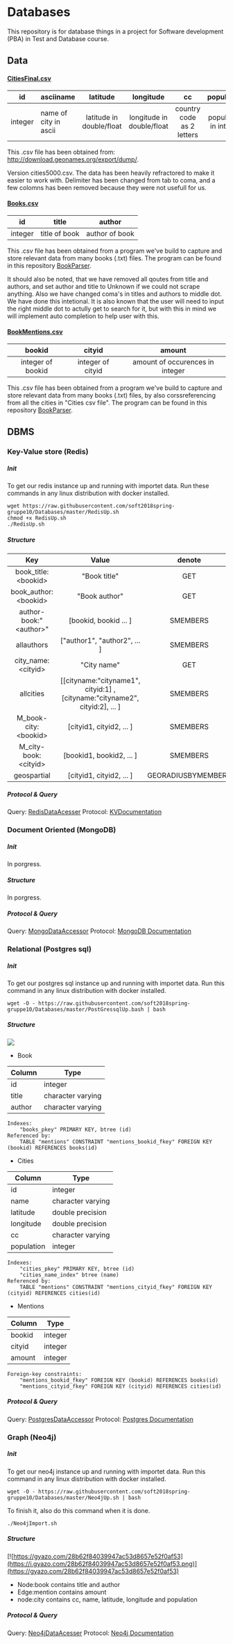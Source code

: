 # Databases
This repository is for database things in a project for Software development (PBA) in Test and Database course.

## Data

#### [CitiesFinal.csv](https://github.com/soft2018spring-gruppe10/Databases/blob/master/TestCities.csv)
id  | asciiname | latitude | longitude | cc | population
:-----:|:---------|:-------:|:---------:|:------:|:-----:
integer |  name of city in ascii | latitude in double/float | longitude in double/float | country code as 2 letters | population in integer

This .csv file has been obtained from: http://download.geonames.org/export/dump/.

Version cities5000.csv. The data has been heavily refractored to make it easier to work with. Delimiter has been changed from tab to coma, and a few colomns has been removed because they were not usefull for us.

#### [Books.csv](https://github.com/soft2018spring-gruppe10/Databases/blob/master/TestBooks.csv)
id | title | author 
:-----:|:-------:|:--------:
integer | title of book | author of book

This .csv file has been obtained from a program we've build to capture and store relevant data from many books (.txt) files. The program can be found in this repository [BookParser](https://github.com/soft2018spring-gruppe10/Databases/blob/master/BookParser/src/main/java/main.java).

It should also be noted, that we have removed all qoutes from title and authors, and set author and title to Unknown if we could not scrape anything. Also we have changed coma's in titles and authors to middle dot. We have done this intetional. It is also known that the user will need to input the right middle dot to actully get to search for it, but with this in mind we will implement auto completion to help user with this.

#### [BookMentions.csv](https://github.com/soft2018spring-gruppe10/Databases/blob/master/TestMentions.csv)
bookid | cityid | amount
:-----:|:-------:|:----------:
integer of bookid | integer of cityid | amount of occurences in integer

This .csv file has been obtained from a program we've build to capture and store relevant data from many books (.txt) files, by also corssreferencing from all the cities in "Cities csv file". The program can be found in this repository [BookParser](https://github.com/soft2018spring-gruppe10/Databases/blob/master/BookParser/src/main/java/main.java).

## DBMS

### Key-Value store (Redis)
##### Init
To get our redis instance up and running with importet data. Run these commands in any linux distribution with docker installed.
```
wget https://raw.githubusercontent.com/soft2018spring-gruppe10/Databases/master/RedisUp.sh
chmod +x RedisUp.sh
./RedisUp.sh
```
##### Structure

Key | Value | denote
:-------------:|:--------------:|:---------------:
book_title:\<bookid\> | "Book title" | GET
book_author:\<bookid\> | "Book author" | GET
author-book:"\<author\>" | [bookid, bookid ... ] | SMEMBERS
allauthors | ["author1", "author2", ... ] | SMEMBERS
city_name:\<cityid\> | "City name" | GET
allcities | [[cityname:"cityname1", cityid:1] ,[cityname:"cityname2", cityid:2], ... ] | SMEMBERS
M_book-city:\<bookid\> | [cityid1, cityid2, ... ] | SMEMBERS
M_city-book:\<cityid\> | [bookid1, bookid2, ... ] | SMEMBERS
geospartial | [cityid1, cityid2, ... ] | GEORADIUSBYMEMBERS

##### Protocol & Query
Query: [RedisDataAcesser]()
Protocol: [KVDocumentation]()

### Document Oriented (MongoDB)

##### Init
In porgress.
##### Structure
In porgress.

##### Protocol & Query
Query: [MongoDataAccessor]()
Protocol: [MongoDB Documentation]()

### Relational (Postgres sql)
##### Init
To get our postgres sql instance up and running with importet data. Run this command in any linux distribution with docker installed.
```
wget -O - https://raw.githubusercontent.com/soft2018spring-gruppe10/Databases/master/PostGressqlUp.bash | bash
```

##### Structure
![](https://cdn.discordapp.com/attachments/439727300137975818/443745533979262976/Postgres_ERD.png)


- Book

| Column | Type              |
|--------|-------------------|
| id     | integer           |
| title  | character varying |
| author | character varying |

```
Indexes:
    "books_pkey" PRIMARY KEY, btree (id)
Referenced by:
    TABLE "mentions" CONSTRAINT "mentions_bookid_fkey" FOREIGN KEY (bookid) REFERENCES books(id)
```

- Cities

| Column     | Type              |
|------------|-------------------|
| id         | integer           |
| name       | character varying |
| latitude   | double precision  |
| longitude  | double precision  |
| cc         | character varying |
| population | integer           |

```
Indexes:
    "cities_pkey" PRIMARY KEY, btree (id)
    "cities_name_index" btree (name)
Referenced by:
    TABLE "mentions" CONSTRAINT "mentions_cityid_fkey" FOREIGN KEY (cityid) REFERENCES cities(id)
```

- Mentions

| Column | Type    |
|--------|---------|
| bookid | integer |
| cityid | integer |
| amount | integer |

```
Foreign-key constraints:
    "mentions_bookid_fkey" FOREIGN KEY (bookid) REFERENCES books(id)
    "mentions_cityid_fkey" FOREIGN KEY (cityid) REFERENCES cities(id)
```

##### Protocol & Query
Query: [PostgresDataAccessor]()
Protocol: [Postgres Documentation]()

### Graph (Neo4j)
##### Init
To get our neo4j instance up and running with importet data. Run this command in any linux distribution with docker installed.
```
wget -O - https://raw.githubusercontent.com/soft2018spring-gruppe10/Databases/master/Neo4jUp.sh | bash
```
To finish it, also do this command when it is done.
```
./Neo4jImport.sh
```

##### Structure
[![https://gyazo.com/28b62f84039947ac53d8657e52f0af53](https://i.gyazo.com/28b62f84039947ac53d8657e52f0af53.png)](https://gyazo.com/28b62f84039947ac53d8657e52f0af53)

- Node:book contains title and author
- Edge:mention contains amount
- node:city contains cc, name, latitude, longitude and population


##### Protocol & Query
Query: [Neo4jDataAcesser]()
Protocol: [Neo4j Documentation]()
